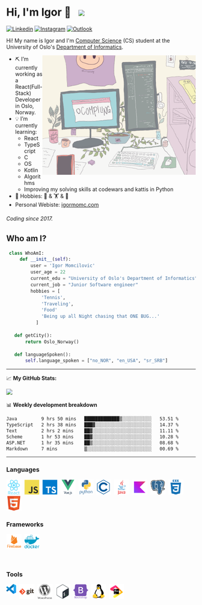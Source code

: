 # Hi, I'm Igor 👋 &nbsp; ![](https://visitor-badge.glitch.me/badge?page_id=igormomc.igormomc) 


[![Linkedin](https://img.shields.io/badge/-LinkedIn-blue?style=flat&logo=Linkedin&logoColor=white)](https://www.linkedin.com/in/igor-momcilovic-b61b85207/)
[![Instagram](https://img.shields.io/badge/-Instagram-c13584?style=flat&labelColor=c13584&logo=instagram&logoColor=white)](https://www.instagram.com/1gormomc1lov1c/)
[![Outlook](https://img.shields.io/badge/-Outlook-0078D4?style=flat&logo=Microsoft-Outlook&logoColor=white)](mailto:igormomc@hotmail.com)



Hi! My name is Igor and I'm [Computer Science](https://www.uio.no/studier/program/informatikk-programmering/) (CS) student at the University of Oslo's [Department of Informatics](https://www.mn.uio.no/ifi/english/).

<img align="right" alt="GIF" src="./Icons/gifStudy" width="408" height="318" />


- ⛏  I’m currently working as a React(Full-Stack) Developer in Oslo, Norway. 
- 💡  I’m currently learning:
  - React
  - TypeScript
  - C
  - OS
  - Kotlin
  - Algorithms
  - Improving my solving skills at codewars and kattis in Python
- 🎨  Hobbies: 🎾 & 🏋️ & 🍔 
- Personal Webiste: <a href="https://www.igormomc.com/" target="_blank">igormomc.com</a>
###### Coding since 2017.

## Who am I?
 ```python
  class WhoAmI:
      def __init__(self):
          user = 'Igor Momcilovic'
          user_age = 22
          current_edu = "University of Oslo's Department of Informatics"
          current_job = "Junior Software engineer"
          hobbies = [
              'Tennis',
              'Traveling',
              'Food'
              'Being up all Night chasing that ONE BUG...'
            ]
	
	def getCity():
		return Oslo_Norway()
	
	def languageSpoken():
		self.language_spoken = ["no_NOR", "en_USA", "sr_SRB"]
 ```
 
---

📈 **My GitHub Stats:**
<p>
  <img height="150em" src="https://github-readme-stats.vercel.app/api?username=igormomc&show_icons=true&hide_border=true&&count_private=true&include_all_commits=true" />
</p>

📊 **Weekly development breakdown**
<!--START_SECTION:waka-->

```text
Java         9 hrs 50 mins   █████████████▒░░░░░░░░░░░   53.51 %
TypeScript   2 hrs 38 mins   ███▓░░░░░░░░░░░░░░░░░░░░░   14.37 %
Text         2 hrs 2 mins    ██▓░░░░░░░░░░░░░░░░░░░░░░   11.11 %
Scheme       1 hr 53 mins    ██▓░░░░░░░░░░░░░░░░░░░░░░   10.28 %
ASP.NET      1 hr 35 mins    ██▒░░░░░░░░░░░░░░░░░░░░░░   08.68 %
Markdown     7 mins          ▒░░░░░░░░░░░░░░░░░░░░░░░░   00.69 %
```

<!--END_SECTION:waka-->

---

### Languages
<img src="https://github.com/devicons/devicon/blob/master/icons/react/react-original-wordmark.svg" title="React" alt="React" width="40" height="40"/>&nbsp;
<img src="https://github.com/devicons/devicon/blob/master/icons/javascript/javascript-original.svg" title="JavaScript" alt="JavaScript" width="40" height="40"/>&nbsp;
<img src="https://github.com/devicons/devicon/blob/master/icons/typescript/typescript-original.svg" title="typescript" alt="typescript" width="40" height="40"/>&nbsp;
<img src="https://github.com/devicons/devicon/blob/master/icons/vuejs/vuejs-original-wordmark.svg" title="Vue" alt="Vue" width="40" height="40"/>&nbsp;
<img src="https://github.com/devicons/devicon/blob/master/icons/python/python-original-wordmark.svg" title="Python" alt="Python" width="40" height="40"/>&nbsp;
<img src="https://github.com/devicons/devicon/blob/master/icons/c/c-line.svg" title="c" alt="c" width="40" height="40"/>&nbsp;
<img src="https://github.com/devicons/devicon/blob/master/icons/java/java-original-wordmark.svg" title="Java" alt="Java" width="40" height="40"/>&nbsp;
<img src="https://github.com/devicons/devicon/blob/master/icons/kotlin/kotlin-original.svg" title="kotlin" alt="kotlin" width="40" height="40"/>&nbsp;
<img src="https://github.com/devicons/devicon/blob/master/icons/postgresql/postgresql-original.svg" title="postgresql" alt="postgresql" width="40" height="40"/>&nbsp;
<img src="https://github.com/devicons/devicon/blob/master/icons/css3/css3-plain-wordmark.svg"  title="CSS3" alt="CSS" width="40" height="40"/>&nbsp;
<img src="https://github.com/devicons/devicon/blob/master/icons/html5/html5-original.svg" title="HTML5" alt="HTML" width="40" height="40"/>&nbsp;
<br>

### Frameworks
<img src="https://github.com/devicons/devicon/blob/master/icons/firebase/firebase-plain-wordmark.svg" title="Firebase" alt="Firebase" width="40" height="40"/>&nbsp;
<img src="https://github.com/devicons/devicon/blob/master/icons/docker/docker-plain-wordmark.svg" title="docker" alt="docker" width="40" height="40"/>&nbsp;

<br>

### Tools
<img align="left" alt="Visual Studio Code" width="26px" src="https://raw.githubusercontent.com/github/explore/80688e429a7d4ef2fca1e82350fe8e3517d3494d/topics/visual-studio-code/visual-studio-code.png" />&nbsp;
<img src="https://github.com/devicons/devicon/blob/master/icons/git/git-original-wordmark.svg" title="git" alt="git" width="40" height="40"/>&nbsp;
<img src="https://github.com/devicons/devicon/blob/master/icons/wordpress/wordpress-plain-wordmark.svg" title="wordpress" alt="wordpress" width="40" height="40"/>&nbsp;
<img src="https://github.com/devicons/devicon/blob/master/icons/bash/bash-original.svg" title="bash" alt="bash" width="40" height="40"/>&nbsp;
<img src="https://github.com/devicons/devicon/blob/master/icons/bootstrap/bootstrap-plain-wordmark.svg" title="Bootstrap" alt="Bootstrap" width="40" height="40"/>&nbsp;
<img src="https://github.com/devicons/devicon/blob/master/icons/linux/linux-original.svg" title="Linux" alt="Linux" width="40" height="40"/>&nbsp;
<img src="https://github.com/devicons/devicon/blob/master/icons/jetbrains/jetbrains-original.svg" title="jetbrains" alt="jetbrains" width="40" height="40"/>&nbsp;
<br>
